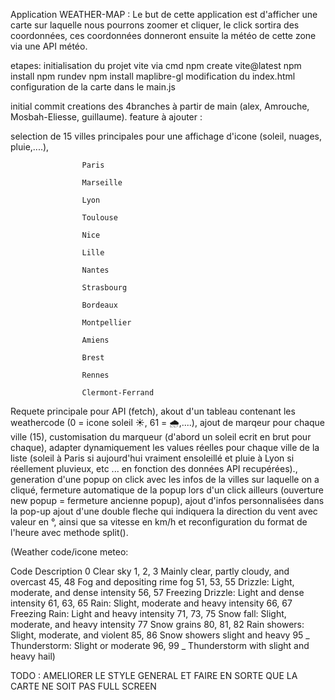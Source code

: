 Application WEATHER-MAP :
Le but de cette application est d'afficher une carte sur laquelle nous pourrons zoomer et cliquer, le click sortira des coordonnées, ces coordonnées donneront ensuite la météo de cette zone via une API météo.

etapes:
initialisation du projet vite via cmd npm create vite@latest
npm install
npm rundev
npm install maplibre-gl
modification du index.html
configuration de la carte dans le main.js

initial commit
creations des 4branches à partir de main (alex, Amrouche, Mosbah-Eliesse, guillaume).
feature à ajouter :

selection de 15 villes principales pour une affichage d'icone (soleil, nuages, pluie,....),

                    Paris

                    Marseille

                    Lyon

                    Toulouse

                    Nice

                    Lille

                    Nantes

                    Strasbourg

                    Bordeaux

                    Montpellier

                    Amiens

                    Brest

                    Rennes

                    Clermont-Ferrand

Requete principale pour API (fetch),
akout d'un tableau contenant les weathercode (0 = icone soleil ☀️, 61 = 🌧️,....),
ajout de marqeur pour chaque ville (15),
customisation du marqueur (d'abord un soleil ecrit en brut pour chaque),
adapter dynamiquement les values réelles pour chaque ville de la liste (soleil à Paris si aujourd'hui vraiment ensoleillé et pluie à Lyon si réellement pluvieux, etc ... en fonction des données API recupérées).,
generation d'une popup on click avec les infos de la villes sur laquelle on a cliqué,
fermeture automatique de la popup lors d'un click ailleurs (ouverture new popup = fermeture ancienne popup),
ajout d'infos personnalisées dans la pop-up
ajout d'une double fleche qui indiquera la direction du vent avec valeur en °, ainsi que sa vitesse en km/h et reconfiguration du format de l'heure avec methode split().

(Weather code/icone meteo:

Code Description
0 Clear sky
1, 2, 3 Mainly clear, partly cloudy, and overcast
45, 48 Fog and depositing rime fog
51, 53, 55 Drizzle: Light, moderate, and dense intensity
56, 57 Freezing Drizzle: Light and dense intensity
61, 63, 65 Rain: Slight, moderate and heavy intensity
66, 67 Freezing Rain: Light and heavy intensity
71, 73, 75 Snow fall: Slight, moderate, and heavy intensity
77 Snow grains
80, 81, 82 Rain showers: Slight, moderate, and violent
85, 86 Snow showers slight and heavy
95 _ Thunderstorm: Slight or moderate
96, 99 _ Thunderstorm with slight and heavy hail)

TODO : AMELIORER LE STYLE GENERAL ET FAIRE EN SORTE QUE LA CARTE NE SOIT PAS FULL SCREEN